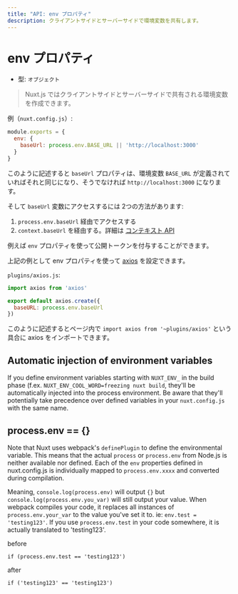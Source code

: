 ```yaml
---
title: "API: env プロパティ"
description: クライアントサイドとサーバーサイドで環境変数を共有します。
---
```


# env プロパティ

- 型: `オブジェクト`

> Nuxt.js ではクライアントサイドとサーバーサイドで共有される環境変数を作成できます。

例（`nuxt.config.js`）:

```js
module.exports = {
  env: {
    baseUrl: process.env.BASE_URL || 'http://localhost:3000'
  }
}
```

このように記述すると `baseUrl` プロパティは、環境変数 `BASE_URL` が定義されていればそれと同じになり、そうでなければ `http://localhost:3000` になります。

そして `baseUrl` 変数にアクセスするには 2つの方法があります:

1. `process.env.baseUrl` 経由でアクセスする
2. `context.baseUrl` を経由する。詳細は [コンテキスト API](/api#コンテキスト)

例えば `env` プロパティを使って公開トークンを付与することができます。

上記の例として env プロパティを使って [axios](https://github.com/mzabriskie/axios) を設定できます。

`plugins/axios.js`:

```js
import axios from 'axios'

export default axios.create({
  baseURL: process.env.baseUrl
})
```

このように記述するとページ内で `import axios from '~plugins/axios'` という具合に axios をインポートできます。

## Automatic injection of environment variables

If you define environment variables starting with `NUXT_ENV_` in the build phase (f.ex. `NUXT_ENV_COOL_WORD=freezing nuxt build`, they'll be automatically injected into the process environment. Be aware that they'll potentially take precedence over defined variables in your `nuxt.config.js` with the same name.

## process.env == {}

Note that Nuxt uses webpack's `definePlugin` to define the environmental variable. This means that the actual `process` or `process.env` from Node.js is neither available nor defined. Each of the `env` properties defined in nuxt.config.js is individually mapped to `process.env.xxxx` and converted during compilation.

Meaning, `console.log(process.env)` will output `{}` but `console.log(process.env.you_var)` will still output your value. When webpack compiles your code, it replaces all instances of `process.env.your_var` to the value you've set it to. ie: `env.test = 'testing123'`. If you use `process.env.test` in your code somewhere, it is actually translated to 'testing123'.

before

```
if (process.env.test == 'testing123')
```

after

```
if ('testing123' == 'testing123')
```
